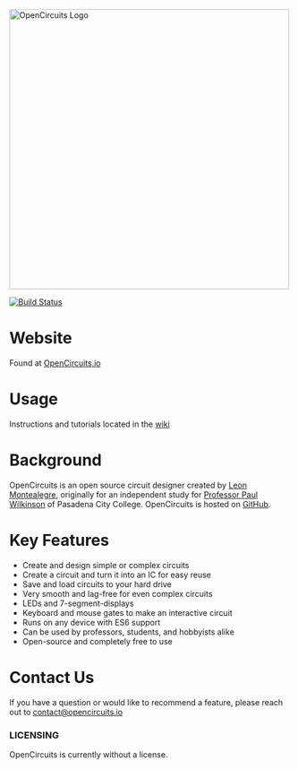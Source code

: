 <img src="https://github.com/LeonMontealegre/OpenCircuits/blob/master/site/app/public/img/icons/logo.svg" alt="OpenCircuits Logo" style="width: 500px;"/>

[![Build Status](https://travis-ci.org/LeonMontealegre/OpenCircuits.svg?branch=master)](https://travis-ci.org/LeonMontealegre/OpenCircuits)

# Website

Found at [OpenCircuits.io](http://www.opencircuits.io/)

# Usage

Instructions and tutorials located in the [wiki](https://github.com/LeonMontealegre/OpenCircuits/wiki)

# Background

OpenCircuits is an open source circuit designer created by [Leon Montealegre](https://leonmontealegre.com/), originally for an independent study for [Professor Paul Wilkinson](http://www.drpjw.org/) of Pasadena City College.
OpenCircuits is hosted on [GitHub](https://github.com/LeonMontealegre/OpenCircuits).

# Key Features

* Create and design simple or complex circuits
* Create a circuit and turn it into an IC for easy reuse
* Save and load circuits to your hard drive
* Very smooth and lag-free for even complex circuits
* LEDs and 7-segment-displays
* Keyboard and mouse gates to make an interactive circuit
* Runs on any device with ES6 support
* Can be used by professors, students, and hobbyists alike
* Open-source and completely free to use

# Contact Us

If you have a question or would like to recommend a feature, please reach out to contact@opencircuits.io

### LICENSING
OpenCircuits is currently without a license.

